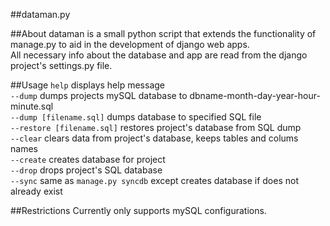 ##dataman.py

##About
dataman is a small python script that extends the functionality of manage.py to aid in the development of django web apps.  
All necessary info about the database and app are read from the django project's settings.py file.

##Usage
`help` displays help message  
`--dump` dumps projects mySQL database to dbname-month-day-year-hour-minute.sql  
`--dump [filename.sql]` dumps database to specified SQL file  
`--restore [filename.sql]` restores project's database from SQL dump  
`--clear` clears data from project's database, keeps tables and colums names  
`--create` creates database for project  
`--drop` drops project's SQL database  
`--sync` same as `manage.py syncdb` except creates database if does not already exist  

##Restrictions
Currently only supports mySQL configurations.

